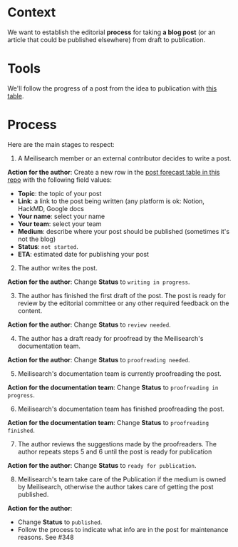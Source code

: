 # Context
We want to establish the editorial **process** for taking **a blog post** (or an article that could be published elsewhere) from draft to publication.

# Tools
We'll follow the progress of a post from the idea to publication with [this table](https://github.com/meilisearch/devrel/blob/main/communication/post_forecast.md).

# Process
Here are the main stages to respect:

1. A Meilisearch member or an external contributor decides to write a post.

**Action for the author**:  Create a new row in the [post forecast table in this repo](https://github.com/meilisearch/devrel/blob/main/communication/post_forecast.md) with the following field values:
- **Topic**: the topic of your post
- **Link**: a link to the post being written (any platform is ok: Notion, HackMD, Google docs
- **Your name**: select your name
- **Your team**: select your team
- **Medium**: describe where your post should be published (sometimes it's not the blog)
- **Status**: `not started`.
- **ETA**: estimated date for publishing your post

2. The author writes the post.

**Action for the author**:  Change **Status** to `writing in progress`.

3. The author has finished the first draft of the post. The post is ready for review by the editorial committee or any other required feedback on the content.

**Action for the author**:  Change **Status** to `review needed`.

4. The author has a draft ready for proofread by the Meilisearch's documentation team.

**Action for the author**:  Change **Status** to `proofreading needed`.

5. Meilisearch's documentation team is currently proofreading the post.

**Action for the documentation team**:  Change **Status** to `proofreading in progress`.

6. Meilisearch's documentation team has finished proofreading the post.

**Action for the documentation team**:  Change **Status** to `proofreading finished`.

7. The author reviews the suggestions made by the proofreaders. The author repeats steps 5 and 6 until the post is ready for publication

**Action for the author**:  Change **Status** to `ready for publication`.

8. Meilisearch's team take care of the Publication if the medium is owned by Meilisearch, otherwise the author takes care of getting the post published.

**Action for the author**: 
- Change **Status** to `published`.
- Follow the process to indicate what info are in the post for maintenance reasons. See #348 


